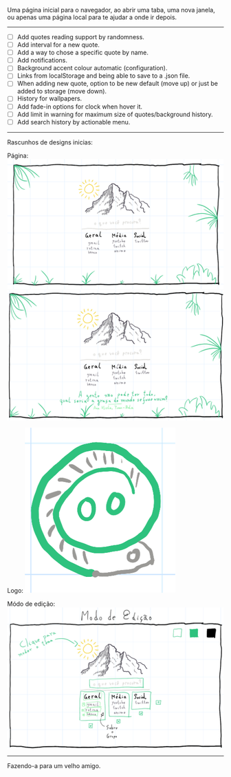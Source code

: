 Uma página inicial para o navegador, ao abrir uma taba, uma nova janela, ou apenas uma página local para te ajudar a onde ir depois.

___

- [ ] Add quotes reading support by randomness.
- [ ] Add interval for a new quote.
- [ ] Add a way to chose a specific quote by name.
- [ ] Add notifications.
- [ ] Background accent colour automatic (configuration).
- [ ] Links from localStorage and being able to save to a .json file.
- [ ] When adding new quote, option to be new default (move up) or just be added to storage (move down).
- [ ] History for wallpapers.
- [ ] Add fade-in options for clock when hover it.
- [ ] Add limit in warning for maximum size of quotes/background history.
- [ ] Add search history by actionable menu.

___

Rascunhos de designs inicias:

Página:
![Primeiro rascunho da página.](/.github/1o_rascunho.png)
![Segundo rascunho da página.](/.github/2o_rascunho.png)

Logo:
![Primeiro rascunho da logo.](/.github/1o_rascunho_logo.png)

Módo de edição:
![Primeiro rascunho do modo de edição](/.github/1o_rascunho_edição.png)

___

Fazendo-a para um velho amigo.
